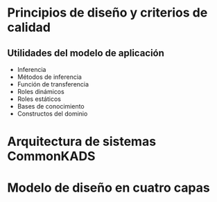 # Principios de diseño y criterios de calidad
## Utilidades del modelo de aplicación
- Inferencia
- Métodos de inferencia
- Función de transferencia
- Roles dinámicos
- Roles estáticos
- Bases de conocimiento
- Constructos del dominio



# Arquitectura de sistemas CommonKADS
# Modelo de diseño en cuatro capas